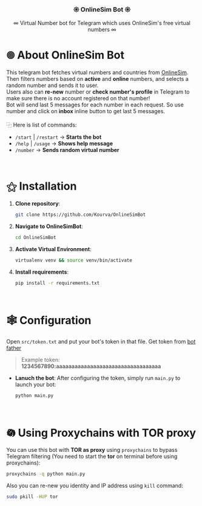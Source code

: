 <div align="center">
    <h3><b>𑁍 OnlineSim Bot 𑁍</b></h3>
  <p>∞ Virtual Number bot for Telegram which uses OnlineSim's free virtual numbers ∞</p>
</div>

# 𖣠 About OnlineSim Bot
This telegram bot fetches virtual numbers and countries from [OnlineSim](https://onlinesim.io). Then filters numbers based on **active** and **online** numbers, and selects a random number and sends it to user.<br>
Users also can **re-new** number or **check number's profile** in Telegram to make sure there is no account registered on that number!<br>
Bot will send last 5 messages for each number in each request. So use number and click on **inbox** inline button to get last 5 messages.<br><br>
⿻ Here is list of commands:
+ `/start` | `/restart` -> **Starts the bot**
+ `/help` | `/usage` -> **Shows help message**
+ `/number` -> **Sends random virtual number**
<br>

# ⚝ Installation
1. **Clone repository**:
    ```bash
    git clone https://github.com/Kourva/OnlineSimBot
    ```
2. **Navigate to OnlineSimBot**:
    ```bash
    cd OnlineSimBot
    ```
3. **Activate Virtual Environment**:
    ```bash
    virtualenv venv && source venv/bin/activate
    ```
4. **Install requirements**:
    ```bash
    pip install -r requirements.txt
    ```
<br>

# 🕸 Configuration
Open `src/token.txt` and put your bot's token in that file. Get token from [bot father](https://t.me/botfather)
> Example token: **1234567890:aaaaaaaaaaaaaaaaaaaaaaaaaaaaaaaaaa**
+ **Lanuch the bot**:
    After configuring the token, simply run `main.py` to launch your bot: 
    ```bash
    python main.py
    ```
<br>

# 𖡎 Using Proxychains with TOR proxy
You can use this bot with **TOR as proxy** using `proxychains` to bypass Telegram filtering (You need to start the **tor** on terminal before using proxychains):
```bash
proxychains -q python main.py
```
Also you can re-new you identity and IP address using `kill` command:
```bash
sudo pkill -HUP tor
```
